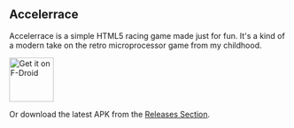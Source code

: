 Accelerrace
-----------

Accelerrace is a simple HTML5 racing game made just for fun. It's a kind of a modern take on the retro microprocessor game from my childhood.

[<img src="https://fdroid.gitlab.io/artwork/badge/get-it-on.png"
     alt="Get it on F-Droid"
     height="80">](https://f-droid.org/packages/org.asafonov.accelerace/)

Or download the latest APK from the [Releases Section](https://github.com/asafonov/accelerace.apk/releases/latest).
